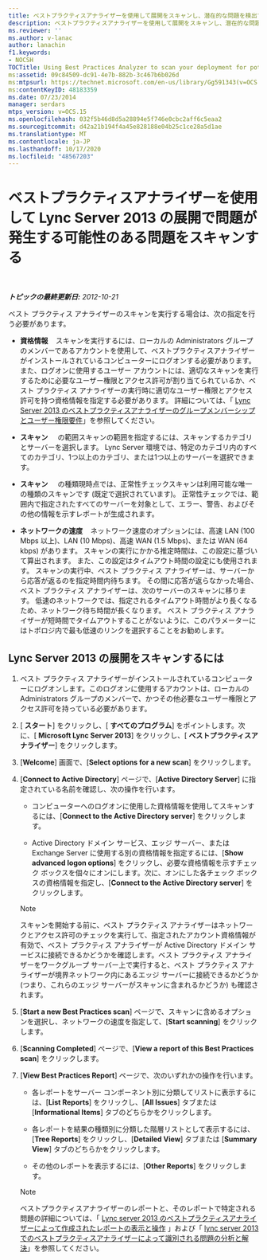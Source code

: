 ```yaml
---
title: ベストプラクティスアナライザーを使用して展開をスキャンし、潜在的な問題を検出する
description: ベストプラクティスアナライザーを使用して展開をスキャンし、潜在的な問題を検出します。
ms.reviewer: ''
ms.author: v-lanac
author: lanachin
f1.keywords:
- NOCSH
TOCTitle: Using Best Practices Analyzer to scan your deployment for potential issues
ms:assetid: 09c84509-dc91-4e7b-882b-3c467b6b026d
ms:mtpsurl: https://technet.microsoft.com/en-us/library/Gg591343(v=OCS.15)
ms:contentKeyID: 48183359
ms.date: 07/23/2014
manager: serdars
mtps_version: v=OCS.15
ms.openlocfilehash: 032f5b46d8d5a28894e5f746e0cbc2aff6c5eaa2
ms.sourcegitcommit: d42a21b194f4a45e828188e04b25c1ce28a5d1ae
ms.translationtype: MT
ms.contentlocale: ja-JP
ms.lasthandoff: 10/17/2020
ms.locfileid: "48567203"
---
```

# <a name="using-best-practices-analyzer-to-scan-your-lync-server-2013-deployment-for-potential-issues"></a>ベストプラクティスアナライザーを使用して Lync Server 2013 の展開で問題が発生する可能性のある問題をスキャンする

<div data-xmlns="http://www.w3.org/1999/xhtml">

<div class="topic" data-xmlns="http://www.w3.org/1999/xhtml" data-msxsl="urn:schemas-microsoft-com:xslt" data-cs="https://msdn.microsoft.com/">

<div data-asp="https://msdn2.microsoft.com/asp">



</div>

<div id="mainSection">

<div id="mainBody">

<span> </span>

_**トピックの最終更新日:** 2012-10-21_

ベスト プラクティス アナライザーのスキャンを実行する場合は、次の指定を行う必要があります。

  - **資格情報**    スキャンを実行するには、ローカルの Administrators グループのメンバーであるアカウントを使用して、ベストプラクティスアナライザーがインストールされているコンピューターにログオンする必要があります。 また、ログオンに使用するユーザー アカウントには、適切なスキャンを実行するために必要なユーザー権限とアクセス許可が割り当てられているか、ベスト プラクティス アナライザーの実行時に適切なユーザー権限とアクセス許可を持つ資格情報を指定する必要があります。 詳細については、「 [Lync Server 2013 のベストプラクティスアナライザーのグループメンバーシップとユーザー権限要件](lync-server-2013-group-memberships-and-user-rights-requirements-for-best-practices-analyzer.md)」を参照してください。

  - **スキャン**     の範囲スキャンの範囲を指定するには、スキャンするカテゴリとサーバーを選択します。 Lync Server 環境では、特定のカテゴリ内のすべてのカテゴリ、1つ以上のカテゴリ、または1つ以上のサーバーを選択できます。

  - **スキャン**     の種類現時点では、正常性チェックスキャンは利用可能な唯一の種類のスキャンです (既定で選択されています)。 正常性チェックでは、範囲内で指定されたすべてのサーバーを対象として、エラー、警告、およびその他の情報を示すレポートが生成されます。

  - **ネットワークの速度**    ネットワーク速度のオプションには、高速 LAN (100 Mbps 以上)、LAN (10 Mbps)、高速 WAN (1.5 Mbps)、または WAN (64 kbps) があります。 スキャンの実行にかかる推定時間は、この設定に基づいて算出されます。 また、この設定はタイムアウト時間の設定にも使用されます。 スキャンの実行中、ベスト プラクティス アナライザーは、サーバーから応答が返るのを指定時間内待ちます。 その間に応答が返らなかった場合、ベスト プラクティス アナライザーは、次のサーバーのスキャンに移ります。 低速のネットワークでは、指定されるタイムアウト時間がより長くなるため、ネットワーク待ち時間が長くなります。 ベスト プラクティス アナライザーが短時間でタイムアウトすることがないように、このパラメーターにはトポロジ内で最も低速のリンクを選択することをお勧めします。

<div>

## <a name="to-scan-your-lync-server-2013-deployment"></a>Lync Server 2013 の展開をスキャンするには

1.  ベスト プラクティス アナライザーがインストールされているコンピューターにログオンします。このログオンに使用するアカウントは、ローカルの Administrators グループのメンバーで、かつその他必要なユーザー権限とアクセス許可を持っている必要があります。

2.  [ **スタート**] をクリックし、[ **すべてのプログラム**] をポイントします。次に、[ **Microsoft Lync Server 2013**] をクリックし、[ **ベストプラクティスアナライザー**] をクリックします。

3.  [**Welcome**] 画面で、[**Select options for a new scan**] をクリックします。

4.  [**Connect to Active Directory**] ページで、[**Active Directory Server**] に指定されている名前を確認し、次の操作を行います。
    
      - コンピューターへのログオンに使用した資格情報を使用してスキャンするには、[**Connect to the Active Directory server**] をクリックします。
    
      - Active Directory ドメイン サービス、エッジ サーバー、または Exchange Server に使用する別の資格情報を指定するには、[**Show advanced logon options**] をクリックし、必要な資格情報を示すチェック ボックスを個々にオンにします。次に、オンにした各チェック ボックスの資格情報を指定し、[**Connect to the Active Directory server**] をクリックします。
    
    <div>
    

    > [!NOTE]
    > スキャンを開始する前に、ベスト プラクティス アナライザーはネットワークとアクセス許可のチェックを実行して、指定されたアカウント資格情報が有効で、ベスト プラクティス アナライザーが Active Directory ドメイン サービスに接続できるかどうかを確認します。ベスト プラクティス アナライザーをワークグループ サーバー上で実行すると、ベスト プラクティス アナライザーが境界ネットワーク内にあるエッジ サーバーに接続できるかどうか (つまり、これらのエッジ サーバーがスキャンに含まれるかどうか) も確認されます。

    
    </div>

5.  [**Start a new Best Practices scan**] ページで、スキャンに含めるオプションを選択し、ネットワークの速度を指定して、[**Start scanning**] をクリックします。

6.  [**Scanning Completed**] ページで、[**View a report of this Best Practices scan**] をクリックします。

7.  [**View Best Practices Report**] ページで、次のいずれかの操作を行います。
    
      - 各レポートをサーバー コンポーネント別に分類してリストに表示するには、[**List Reports**] をクリックし、[**All Issues**] タブまたは [**Informational Items**] タブのどちらかをクリックします。
    
      - 各レポートを結果の種類別に分類した階層リストとして表示するには、[**Tree Reports**] をクリックし、[**Detailed View**] タブまたは [**Summary View**] タブのどちらかをクリックします。
    
      - その他のレポートを表示するには、[**Other Reports**] をクリックします。
    
    <div>
    

    > [!NOTE]
    > ベストプラクティスアナライザーのレポートと、そのレポートで特定される問題の詳細については、「 <A href="lync-server-2013-viewing-and-working-with-reports-created-by-best-practices-analyzer.md">Lync server 2013 のベストプラクティスアナライザーによって作成されたレポートの表示と操作</A> 」および「 <A href="lync-server-2013-analyzing-and-resolving-issues-identified-by-best-practices-analyzer.md">lync server 2013 でのベストプラクティスアナライザーによって識別される問題の分析と解決</A>」を参照してください。

    
    </div>

</div>

</div>

<span> </span>

</div>

</div>

</div>

